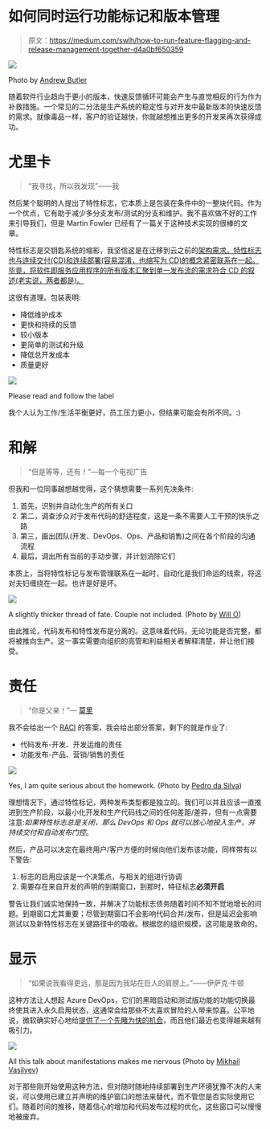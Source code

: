 # 如何同时运行功能标记和版本管理

> 原文：<https://medium.com/swlh/how-to-run-feature-flagging-and-release-management-together-d4a0bf650359>

![](img/e2ae9550d101ec4274bbdeb1f8aafa94.png)

Photo by [Andrew Butler](https://unsplash.com/@drewbutler)

随着软件行业趋向于更小的版本，快速反馈循环可能会产生与直觉相反的行为作为补救措施。一个常见的二分法是生产系统的稳定性与对开发中最新版本的快速反馈的需求。就像毒品一样，客户的验证越快，你就越想推出更多的开发来再次获得成功。

# 尤里卡

> “我寻找，所以我发现”——我

然后某个聪明的人提出了特性标志，它本质上是包装在条件中的一整块代码。作为一个优点，它有助于减少多分支发布/测试的分支和维护。我不喜欢做不好的工作来引导我们，但是 Martin Fowler 已经有了一篇关于这种技术实现的很棒的文章。

特性标志是交钥匙系统的缩影，我坚信这是在迁移到云之前的[架构需求。特性标志也与连续交付(CD)和连续部署(容易混淆，也缩写为 CD)的概念紧密联系在一起。毕竟，将软件即服务应用程序的所有版本汇聚到单一发布流的需求符合 CD 的叙述(老实说，两者都是)。](https://www.linkedin.com/pulse/application-ascension-what-really-means-move-cloud-evan-wee-csm/)

这很有道理。包装表明:

*   降低维护成本
*   更快和持续的反馈
*   较小版本
*   更简单的测试和升级
*   降低总开发成本
*   质量更好

![](img/d4c39d6517e95a635c45cfbb86d7efa8.png)

Please read and follow the label

我个人认为工作/生活平衡更好，员工压力更小，但结果可能会有所不同。:)

# 和解

> “但是等等，还有！”—每一个电视广告

但我和一位同事越想越觉得，这个猜想需要一系列先决条件:

1.  首先，识别并自动化生产的所有关口
2.  第二，调查涉众对于发布代码的舒适程度，这是一条不需要人工干预的快乐之路
3.  第三，画出团队(开发、DevOps、Ops、产品和销售)之间在各个阶段的沟通流程
4.  最后，调出所有当前的手动步骤，并计划消除它们

本质上，当将特性标记与发布管理联系在一起时，自动化是我们命运的线索，将这对夫妇缠绕在一起。也许是好是坏。

![](img/7926a102720229965c6803d6f3688e61.png)

A slightly thicker thread of fate. Couple not included. (Photo by [Will O](https://unsplash.com/@blnk_kanvas))

由此推论，代码发布和特性发布是分离的。这意味着代码，无论功能是否完整，都将被推向生产。这一事实需要向组织的高管和利益相关者解释清楚，并让他们接受。

# 责任

> “你是父亲！”— [莫里](https://en.wikipedia.org/wiki/Maury_(talk_show))

我不会给出一个 [RACI](/@ggiiaa/when-lack-of-clarity-is-killing-your-teams-effectiveness-raci-for-startups-5e85a5ef9931) 的答案，我会给出部分答案，剩下的就是作业了:

*   代码发布-开发、开发运维的责任
*   功能发布-产品、营销/销售的责任

![](img/03493ca22a9ef3762c7c1414d9e847dc.png)

Yes, I am quite serious about the homework. (Photo by [Pedro da Silva](https://unsplash.com/@pedroplus))

理想情况下，通过特性标记，两种发布类型都是独立的。我们可以并且应该一直推进到生产阶段，以最小化开发和生产代码线之间的任何差距/差异，但有一点需要注意:*如果特性标志总是关闭，那么 DevOps 和 Ops 就可以放心地投入生产，并持续交付和自动发布门控*。

然后，产品可以决定在最终用户/客户方便的时候向他们发布该功能，同样带有以下警告:

1.  标志的启用应该是一个决策点，与相关的组进行协调
2.  需要存在来自开发的声明的到期窗口，到那时，特征标志**必须开启**

警告让我们诚实地保持一致，并解决了功能标志债务随着时间不知不觉地增长的问题。到期窗口尤其重要；尽管到期窗口不会影响代码合并/发布，但是延迟会影响测试以及新特性标志在关键路径中的吸收。根据您的组织规模，这可能是致命的。

# 显示

> “如果说我看得更远，那是因为我站在巨人的肩膀上。”——伊萨克·牛顿

这种方法让人想起 Azure DevOps，它们的黑暗启动和测试版功能的功能切换最终使其进入永久启用状态，这通常会给那些不太喜欢冒险的人带来惊喜。公平地说，微软确实好心地给[提供了一个先睹为快的机会](https://docs.microsoft.com/en-us/azure/devops/release-notes/)，而且他们最近也变得越来越有吸引力。

![](img/35c2a598de1770246ab57d045bee2c31.png)

All this talk about manifestations makes me nervous (Photo by [Mikhail Vasilyev](https://unsplash.com/@miklevasilyev))

对于那些刚开始使用这种方法，但对随时随地持续部署到生产环境犹豫不决的人来说，可以使用已建立并声明的维护窗口的想法来替代，而不管您是否实际使用它们。随着时间的推移，随着信心的增加和代码发布过程的优化，这些窗口可以慢慢地被废弃。